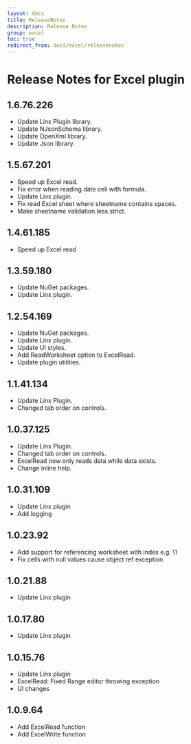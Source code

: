 ```yaml
---
layout: docs
title: ReleaseNotes
description: Release Notes
group: excel
toc: true
redirect_from: docs/excel/releasenotes
---
```

# Release Notes for Excel plugin
<a id="1_6_76_226"></a>
## 1.6.76.226
- Update Linx Plugin library.
- Update NJsonSchema library.
- Update OpenXml library.
- Update Json library.

<a id="1_5_67_201"></a>
## 1.5.67.201
- Speed up Excel read.
- Fix error when reading date cell with formula.
- Update Linx plugin.
- Fix read Excel sheet where sheetname contains spaces.
- Make sheetname validation less strict.
<a id="1_4_61_185"></a>
## 1.4.61.185
- Speed up Excel read
<a id="1_3_59_180"></a>
## 1.3.59.180
- Update NuGet packages.
- Update Linx plugin.
<a id="1_2_54_169"></a>
## 1.2.54.169
- Update NuGet packages.
- Update Linx plugin.
- Update UI styles.
- Add ReadWorksheet option to ExcelRead.
- Update plugin utilities.
<a id="1_1_41_134"></a>
## 1.1.41.134
- Update Linx Plugin.
- Changed tab order on controls.
<a id="1_0_37_125"></a>
## 1.0.37.125
- Update Linx Plugin.
- Changed tab order on controls.
- ExcelRead now only reads data while data exists.
- Change inline help.
<a id="1_0_31_109"></a>
## 1.0.31.109
- Update Linx plugin
- Add logging
<a id="1_0_23_92"></a>
## 1.0.23.92
- Add support for referencing worksheet with index e.g. \1
- Fix cells with null values cause object ref exception
<a id="1_0_21_88"></a>
## 1.0.21.88
- Update Linx plugin
<a id="1_0_17_80"></a>
## 1.0.17.80
- Update Linx plugin
<a id="1_0_15_76"></a>
## 1.0.15.76
- Update Linx plugin
- ExcelRead: Fixed Range editor throwing exception
- UI changes
<a id="1_0_9_64"></a>
## 1.0.9.64
- Add ExcelRead function
- Add ExcelWrite function
